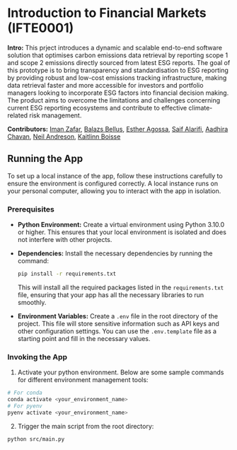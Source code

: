 # Introduction to Financial Markets (IFTE0001)

**Intro:** This prject introduces a dynamic and scalable end-to-end software solution that optimises carbon emissions data retrieval by reporting scope 1 and scope 2 emissions directly sourced from latest ESG reports. The goal of this prototype is to bring transparency and standardisation to ESG reporting by providing robust and low-cost emissions tracking infrastructure, making data retrieval faster and more accessible for investors and portfolio managers looking to incorporate ESG factors into financial decision making. The product aims to overcome the limitations and challenges concerning current ESG reporting ecosystems and contribute to effective climate-related risk management.

**Contributors:** [Iman Zafar](iman.zafar.24@ucl.ac.uk), [Balazs Bellus](balazs.bellus.24@ucl.ac.uk), [Esther Agossa](esther.agossa.24@ucl.ac.uk), [Saif Alarifi](saif.alarifi.24@ucl.ac.uk), [Aadhira Chavan](aadhira.chavan.24@ucl.ac.uk), [Neil Andreson](neil.anderson.24@ucl.ac.uk), [Kaitlinn Boisse](kaitlinn.boisse.24@ucl.ac.uk)


## Running the App

To set up a local instance of the app, follow these instructions carefully to ensure the environment is configured correctly. A local instance runs on your personal computer, allowing you to interact with the app in isolation.


### Prerequisites

- **Python Environment:** Create a virtual environment using Python 3.10.0 or higher. This ensures that your local environment is isolated and does not interfere with other projects.
  
- **Dependencies:** Install the necessary dependencies by running the command:
  ```bash
  pip install -r requirements.txt
  ```
  This will install all the required packages listed in the `requirements.txt` file, ensuring that your app has all the necessary libraries to run smoothly.

- **Environment Variables:** Create a `.env` file in the root directory of the project. This file will store sensitive information such as API keys and other configuration settings. You can use the `.env.template` file as a starting point and fill in the necessary values.

### Invoking the App
1. Activate your python environment. Below are some sample commands for different environment management tools:
  ```bash
  # For conda
  conda activate <your_environment_name>
  # For pyenv
  pyenv activate <your_environment_name>
  ```

2. Trigger the main script from the root directory:
  ```bash
  python src/main.py
  ```
